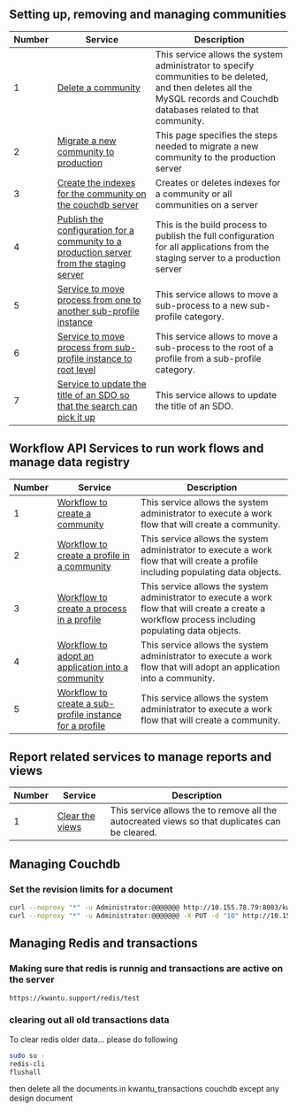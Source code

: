 ## Setting up, removing and managing communities


| Number | Service | Description |
|------- |----------------------|--------------------------------------|
| 1 | [Delete a community](https://github.com/kwantu/platformconfiguration/wiki/existdb-service-delete-a-community) | This service allows the system administrator to specify communities to be deleted, and then deletes all the MySQL records and Couchdb databases related to that community.|
| 2 | [Migrate a new community to production](https://github.com/kwantu/platformconfiguration/wiki/Publishing-a-new-community-to-the-production-server) | This page specifies the steps needed to migrate a new community to the production server|
| 3 | [Create the indexes for the community on the couchdb server](https://github.com/kwantu/platformconfiguration/wiki/Service-to-create-indexes-for-a-community-in-couchdb)|Creates or deletes indexes for a community or all communities on a server|
| 4 | [Publish the configuration for a community to a production server from the staging server](https://github.com/kwantu/platformconfiguration/wiki/Service-to-publish-configuration-for-a-community-to-the-production-server)|This is the build process to publish the full configuration for all applications from the staging server to a production server|
| 5 | [Service to move process from one to another sub-profile instance](https://github.com/kwantu/platformconfiguration/wiki/Service-to-move-instance-to-new-subprofile-category) | This service allows to move a sub-process to a new sub-profile category.|
| 6 | [Service to move process from sub-profile instance to root level](https://github.com/kwantu/platformconfiguration/wiki/Service-to-move-instance-from-subprofile-to-root) | This service allows to move a sub-process to the root of a profile from a sub-profile category.|
| 7 | [Service to update the title of an SDO so that the search can pick it up](https://github.com/kwantu/platformconfiguration/wiki/Service-to-update-the-title-of-a-profile) | This service allows to update the title of an SDO.|

## Workflow API Services to run work flows and manage data registry

| Number | Service | Description |
|------- |----------------------|--------------------------------------|
| 1 | [Workflow to create a community](https://github.com/kwantu/platformconfiguration/wiki/existdb-service-workflow-to-create-a-community) | This service allows the system administrator to execute a work flow that will create a community.|
| 2 | [Workflow to create a profile in a community](https://github.com/kwantu/platformconfiguration/wiki/existdb-service-workflow-to-create-a-profile) | This service allows the system administrator to execute a work flow that will create a profile including populating data objects.|
| 3 | [Workflow to create a process in a profile](https://github.com/kwantu/platformconfiguration/wiki/existdb-service-workflow-to-create-a-process-within-a-profile) | This service allows the system administrator to execute a work flow that will create a create a workflow process including populating data objects.|
| 4 | [Workflow to adopt an application into a community](https://github.com/kwantu/platformconfiguration/wiki/existdb-service-workflow-to-adopt-an-application) | This service allows the system administrator to execute a work flow that will adopt an application into a community.|
| 5 | [Workflow to create a sub-profile instance for a profile](https://github.com/kwantu/platformconfiguration/wiki/Service-to-publish-configuration-for-a-community-to-the-production-server) | This service allows the system administrator to execute a work flow that will create a community.|

## Report related services to manage reports and views

| Number | Service | Description |
|------- |----------------------|--------------------------------------|
| 1 | [Clear the views](https://github.com/kwantu/platformconfiguration/wiki/reports-procedure-to-remove-all-autocreated-views) | This service allows the to remove all the autocreated views so that duplicates can be cleared.|

## Managing Couchdb
### Set the revision limits for a document
```bash
curl --noproxy "*" -u Administrator:@@@@@@@ http://10.155.78.79:8003/kwantu_configs/_revs_limit
curl --noproxy "*" -u Administrator:@@@@@@@ -X PUT -d "10" http://10.155.78.79:8003/kwantu_configs/_revs_limit
```

## Managing Redis and transactions
### Making sure that redis is runnig and transactions are active on the server
```http
https://kwantu.support/redis/test
```

### clearing out all old transactions data
To clear redis older data... please do following
```bash
sudo su -
redis-cli
flushall
```
then delete all the documents in kwantu_transactions couchdb except any design document





